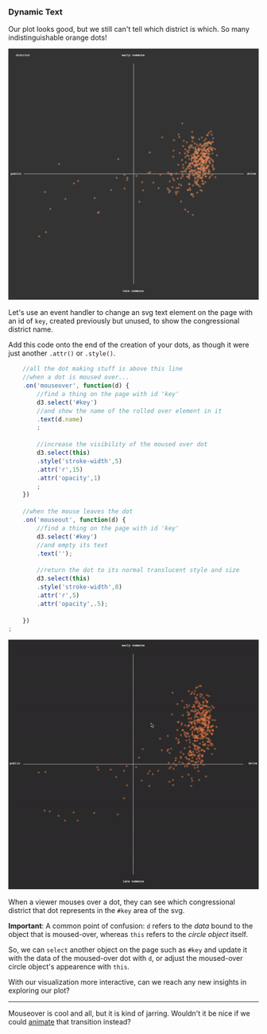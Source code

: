 ### Dynamic Text

Our plot looks good, but we still can't tell which district is which. So many indistinguishable orange dots!

![plot](late.png)

Let's use an event handler to change an svg text element on the page with an id of `key`, created previously but unused, to show the congressional district name.

Add this code onto the end of the creation of your dots, as though it were just another `.attr()` or `.style()`.

```js
	//all the dot making stuff is above this line
	//when a dot is moused over...
	.on('mouseover', function(d) {
		//find a thing on the page with id 'key'
		d3.select('#key')
		//and show the name of the rolled over element in it
		.text(d.name)
		;

		//increase the visibility of the moused over dot 
		d3.select(this)
		.style('stroke-width',5)
		.attr('r',15)
		.attr('opacity',1)
		;
	})

	//when the mouse leaves the dot
	.on('mouseout', function(d) {
		//find a thing on the page with id 'key'
		d3.select('#key')
		//and empty its text
		.text('');

		//return the dot to its normal translucent style and size
		d3.select(this)
		.style('stroke-width',0)
		.attr('r',5)
		.attr('opacity',.5);

	})
;
```

![hover effect](hover.gif)

When a viewer mouses over a dot, they can see which congressional district that dot represents in the `#key` area of the svg.

**Important**: A common point of confusion: `d` refers to the *data* bound to the object that is moused-over, whereas `this` refers to the *circle object* itself. 

So, we can `select` another object on the page such as `#key` and update it with the data of the moused-over dot with `d`, or adjust the moused-over circle object's appearence with `this`.

With our visualization more interactive, can we reach any new insights in exploring our plot?

-----

Mouseover is cool and all, but it is kind of jarring. Wouldn't it be nice if we could [animate](animation.md) that transition instead?
